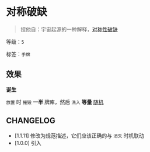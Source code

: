 # 对称破缺

> 捏他自：宇宙起源的一种解释，[对称性破缺](https://zh.wikipedia.org/wiki/%E5%AF%B9%E7%A7%B0%E6%80%A7%E7%A0%B4%E7%BC%BA)

等级：`5`

标签：`手牌`

## 效果

**诞生**

`放置` 时 `摧毁` **一半** 牌库，然后 `洗入` **等量** [随机](../卡牌组/随机.md)

## CHANGELOG

- [1.1.11] 修改为规范描述，它们应该正确的与 `消失` 时机联动
- [1.0.0] 引入
